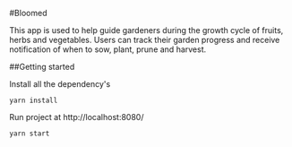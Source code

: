 #Bloomed 

This app is used to help guide gardeners during the growth cycle of fruits, herbs and vegetables. 
Users can track their garden progress and receive notification of when to sow, plant, prune and harvest.

##Getting started

Install all the dependency's 

````
yarn install
````

Run project at http://localhost:8080/


````
yarn start
````